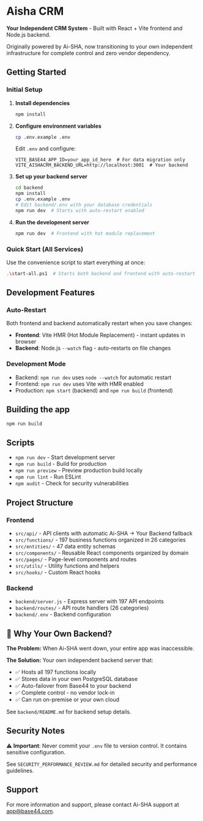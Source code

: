 # Aisha CRM

**Your Independent CRM System** - Built with React + Vite frontend and Node.js backend.

Originally powered by Ai-SHA, now transitioning to your own independent infrastructure for complete control and zero vendor dependency.

## Getting Started

### Initial Setup

1. **Install dependencies**
   ```bash
   npm install
   ```

2. **Configure environment variables**
   ```bash
   cp .env.example .env
   ```
   
   Edit `.env` and configure:
   ```
   VITE_BASE44_APP_ID=your_app_id_here  # For data migration only
   VITE_AISHACRM_BACKEND_URL=http://localhost:3001  # Your backend
   ```

3. **Set up your backend server**
   ```bash
   cd backend
   npm install
   cp .env.example .env
   # Edit backend/.env with your database credentials
   npm run dev  # Starts with auto-restart enabled
   ```

4. **Run the development server**
   ```bash
   npm run dev  # Frontend with hot module replacement
   ```

### Quick Start (All Services)

Use the convenience script to start everything at once:
```bash
.\start-all.ps1  # Starts both backend and frontend with auto-restart
```

## Development Features

### Auto-Restart
Both frontend and backend automatically restart when you save changes:
- **Frontend**: Vite HMR (Hot Module Replacement) - instant updates in browser
- **Backend**: Node.js `--watch` flag - auto-restarts on file changes

### Development Mode
- Backend: `npm run dev` uses `node --watch` for automatic restart
- Frontend: `npm run dev` uses Vite with HMR enabled
- Production: `npm start` (backend) and `npm run build` (frontend)

## Building the app

```bash
npm run build
```

## Scripts

- `npm run dev` - Start development server
- `npm run build` - Build for production
- `npm run preview` - Preview production build locally
- `npm run lint` - Run ESLint
- `npm audit` - Check for security vulnerabilities

## Project Structure

### Frontend
- `src/api/` - API clients with automatic Ai-SHA → Your Backend fallback
- `src/functions/` - 197 business functions organized in 26 categories
- `src/entities/` - 47 data entity schemas
- `src/components/` - Reusable React components organized by domain
- `src/pages/` - Page-level components and routes
- `src/utils/` - Utility functions and helpers
- `src/hooks/` - Custom React hooks

### Backend
- `backend/server.js` - Express server with 197 API endpoints
- `backend/routes/` - API route handlers (26 categories)
- `backend/.env` - Backend configuration

## 🎯 Why Your Own Backend?

**The Problem:** When Ai-SHA went down, your entire app was inaccessible.

**The Solution:** Your own independent backend server that:
- ✅ Hosts all 197 functions locally
- ✅ Stores data in your own PostgreSQL database
- ✅ Auto-failover from Base44 to your backend
- ✅ Complete control - no vendor lock-in
- ✅ Can run on-premise or your own cloud

See `backend/README.md` for backend setup details.

## Security Notes

⚠️ **Important**: Never commit your `.env` file to version control. It contains sensitive configuration.

See `SECURITY_PERFORMANCE_REVIEW.md` for detailed security and performance guidelines.

## Support

For more information and support, please contact Ai-SHA support at app@base44.com.